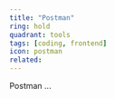 ```yaml
---
title: "Postman"
ring: hold
quadrant: tools
tags: [coding, frontend]
icon: postman
related:
---
```


Postman ...
